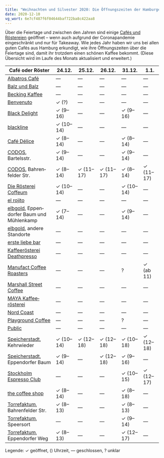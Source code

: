```yaml
---
title: "Weihnachten und Silvester 2020: Die Öffnungszeiten der Hamburger Cafés"
date: 2020-12-10
vg_wort: 6e7cf487f6f04644baf722ba8c422aa8
---
```


Über die Feiertage und zwischen den Jahren sind einige [Cafés und Röstereien](/cafes/) geöffnet – wenn auch aufgrund der Coronapandemie eingeschränkt und nur für Takeaway. Wie jedes Jahr haben wir uns bei allen guten Cafés aus Hamburg erkundigt, wie ihre Öffnungszeiten über die Feiertage sind, damit ihr trotzdem einen schönen Kaffee bekommt. (Diese Übersicht wird im Laufe des Monats aktualisiert und erweitert.)

| Café oder Röster | 24.12. | 25.12. | 26.12. | 31.12. | 1.1. |
|---|---|---|---|---|---|
| [Albatros Café](/cafes/albatros-cafe/) | — | — | — | — | — |
| [Balz und Balz](/cafes/balz-und-balz/) | — | — | — | — | — |
| [Becking Kaffee](/cafes/becking-kaffee/) | — | — | — | — | — |
| [Benvenuto](/cafes/benvenuto/) | ✓ (?) | — | — | — | — |
| [Black Delight](/cafes/black-delight/) | ✓ (9–16) | — | — | ✓ (9–16) | — |
| [blackline](/cafes/blackline/) | ✓ (10–14) | — | — | — | — |
| [Café Délice](/cafes/cafe-delice/) | ✓ (8–14) | — | — | ✓ (8–14) | — |
| [CODOS](/cafes/codos/), Bartelsstr. | ✓ (9–14) | — | — | ✓ (9–14) | — |
| [CODOS](/cafes/codos/), Bahren&shy;felder Str. | ✓ (8–14) | ✓ (11–17) | ✓ (11–17) | ✓ (8–14) | ✓ (11–17) |
| [Die Rösterei Coffeum](/cafes/die-roesterei/) | ✓ (10–14) | — | — | ✓ (10–14) | — |
| [el rojito](/cafes/el-rojito/) | — | — | — | — | — |
| [elbgold](/cafes/elbgold/), Eppen&shy;dorfer Baum und Mühlenkamp | ✓ (7–14) | — | — | ✓ (9–14) | — |
| [elbgold](/cafes/elbgold/), andere Stand&shy;orte | — | — | — | — | — |
| [erste liebe bar](/cafes/erste-liebe-bar/) | — | — | — | — | — |
| [Kaffee&shy;rösterei Death&shy;presso](/cafes/kaffeeroesterei-deathpresso/) | — | — | — | — | — |
| [Manufact Coffee Roasters](/cafes/manufact/) | — | — | — | ? | ✓ (ab 11) |
| [Marshall Street Coffee](/cafes/marshall-street/) | — | — | — | — | — |
| [MAYA Kaffee&shy;rösterei](/cafes/maya-kaffeeroesterei/) | — | — | — | — | — |
| [Nord Coast](/cafes/nord-coast/) | — | — | — | — | — |
| [Playground Coffee](/cafes/playground/) | — | — | — | ? | — |
| [Public](/cafes/public/) | — | — | — | — | — |
| [Speicher&shy;stadt](/cafes/speicherstadt-kaffeeroesterei/), Kehr&shy;wieder | ✓ (10–14) | ✓ (12–18) | ✓ (12–18) | ✓ (10–18) | ✓ (12–18) |
| [Speicher&shy;stadt](/cafes/speicherstadt-kaffeeroesterei/), Eppen&shy;dorfer Baum | ✓ (9–14) | — | ✓ (12–18) | ✓ (9–16) | — |
| [Stockholm Espresso Club](/cafes/stockholm-espresso-club/) | — | — | — | ✓ (10–15) | ✓ (12–17) |
| [the coffee shop](/cafes/the-coffee-shop/) | ✓ (8–14) | — | — | ✓ (8–18) | — |
| [Torrefaktum](/cafes/torrefaktum/), Bahren&shy;felder Str. | ✓ (8–13) | — | — | ✓ (8–13) | — |
| [Torrefaktum](/cafes/torrefaktum/), Speersort | — | — | — | ✓ (9–14) | — |
| [Torrefaktum](/cafes/torrefaktum/), Eppen&shy;dorfer Weg | ✓ (8–13) | — | — | ✓ (12–17) | — |

Legende: ✓ geöffnet, () Uhrzeit, — geschlossen, ? unklar